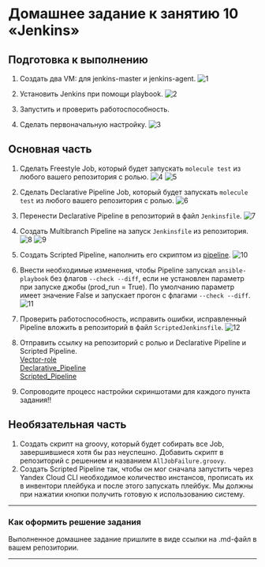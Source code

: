 # Домашнее задание к занятию 10 «Jenkins»

## Подготовка к выполнению

1. Создать два VM: для jenkins-master и jenkins-agent.
![1](https://github.com/michail-77/mnt-homeworks/blob/MNT-video/09-ci-04-jenkins/image/вирт.машины.png)

2. Установить Jenkins при помощи playbook.
![2](https://github.com/michail-77/mnt-homeworks/blob/MNT-video/09-ci-04-jenkins/image/установка%20jenkins.png)

3. Запустить и проверить работоспособность.
4. Сделать первоначальную настройку.
![3](https://github.com/michail-77/mnt-homeworks/blob/MNT-video/09-ci-04-jenkins/image/узлы.png)

## Основная часть

1. Сделать Freestyle Job, который будет запускать `molecule test` из любого вашего репозитория с ролью.
![4](https://github.com/michail-77/mnt-homeworks/blob/MNT-video/09-ci-04-jenkins/image/freestyle.png)
![5](https://github.com/michail-77/mnt-homeworks/blob/MNT-video/09-ci-04-jenkins/image/freestyle2.png)

2. Сделать Declarative Pipeline Job, который будет запускать `molecule test` из любого вашего репозитория с ролью.
![6](https://github.com/michail-77/mnt-homeworks/blob/MNT-video/09-ci-04-jenkins/image/DeclarativePipelineJob.png)

3. Перенести Declarative Pipeline в репозиторий в файл `Jenkinsfile`.
![7](https://github.com/michail-77/mnt-homeworks/blob/MNT-video/09-ci-04-jenkins/image/jenkinsfile.png)

4. Создать Multibranch Pipeline на запуск `Jenkinsfile` из репозитория.
![8](https://github.com/michail-77/mnt-homeworks/blob/MNT-video/09-ci-04-jenkins/image/multybranch.png)
![9](https://github.com/michail-77/mnt-homeworks/blob/MNT-video/09-ci-04-jenkins/image/multybranch2.png)

5. Создать Scripted Pipeline, наполнить его скриптом из [pipeline](./pipeline).
![10](https://github.com/michail-77/mnt-homeworks/blob/MNT-video/09-ci-04-jenkins/image/script.jpg)

6. Внести необходимые изменения, чтобы Pipeline запускал `ansible-playbook` без флагов `--check --diff`, если не установлен параметр при запуске джобы (prod_run = True). По умолчанию параметр имеет значение False и запускает прогон с флагами `--check --diff`.
![11](https://github.com/michail-77/mnt-homeworks/blob/MNT-video/09-ci-04-jenkins/image/без%20флагов.jpg)
7. Проверить работоспособность, исправить ошибки, исправленный Pipeline вложить в репозиторий в файл `ScriptedJenkinsfile`.
![12](https://github.com/michail-77/mnt-homeworks/blob/MNT-video/09-ci-04-jenkins/image/scripted.png)
8. Отправить ссылку на репозиторий с ролью и Declarative Pipeline и Scripted Pipeline.  
[Vector-role](https://github.com/michail-77/vector-role-molecule/tree/main)  
[Declarative_Pipeline](https://github.com/michail-77/vector-role-molecule/blob/main/Jenkinsfile)  
[Scripted_Pipeline](https://github.com/michail-77/vector-role-molecule/blob/main/ScriptedJenkinsfile)  

9. Сопроводите процесс настройки скриншотами для каждого пункта задания!!

## Необязательная часть

1. Создать скрипт на groovy, который будет собирать все Job, завершившиеся хотя бы раз неуспешно. Добавить скрипт в репозиторий с решением и названием `AllJobFailure.groovy`.
2. Создать Scripted Pipeline так, чтобы он мог сначала запустить через Yandex Cloud CLI необходимое количество инстансов, прописать их в инвентори плейбука и после этого запускать плейбук. Мы должны при нажатии кнопки получить готовую к использованию систему.

---

### Как оформить решение задания

Выполненное домашнее задание пришлите в виде ссылки на .md-файл в вашем репозитории.

---
